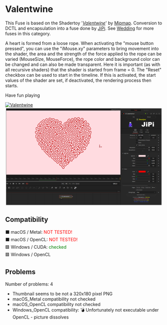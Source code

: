 # Valentwine

This Fuse is based on the Shadertoy '_[Valentwine](https://www.shadertoy.com/view/fsffW4)_' by [Mipmap](https://www.shadertoy.com/user/Mipmap). Conversion to DCTL and encapsulation into a fuse done by [JiPi](../../Site/Profiles/JiPi.md). See [Wedding](README.md) for more fuses in this category.

<!-- +++ DO NOT REMOVE THIS COMMENT +++ DO NOT ADD OR EDIT ANY TEXT BEFORE THIS LINE +++ IT WOULD BE A REALLY BAD IDEA +++ -->

A heart is formed from a loose rope. When activating the "mouse button pressed", you can use the "iMouse.xy" parameters to bring movement into the shader, the area and the strength of the force applied to the rope can be varied (MouseSize, MouseForce), the rope color and background color can be changed and can also be made transparent.
Here it is important (as with all recursive shaders) that the shader is started from frame = 0. The "Reset" checkbox can be used to start in the timeline. If this is activated, the start values of the shader are set, if deactivated, the rendering process then starts.

Have fun playing


[![Valentwine](https://user-images.githubusercontent.com/78935215/198817168-863e9681-f4b7-490a-b08f-76890d5ffb5d.gif)](Valentwine.fuse)
[![Thumbnail](Valentwine_screenshot.png)](https://www.shadertoy.com/view/fsffW4 "View on Shadertoy.com")

<!-- +++ DO NOT REMOVE THIS COMMENT +++ DO NOT EDIT ANY TEXT THAT COMES AFTER THIS LINE +++ TRUST ME: JUST DON'T DO IT +++ -->

## Compatibility

⬛ macOS / Metal: <span style="color:red; ">NOT TESTED!</span><br />
⬛ macOS / OpenCL: <span style="color:red; ">NOT TESTED!</span><br />
🟩 Windows / CUDA: <span style="color:green; ">checked</span><br />
🟥 Windows / OpenCL<br />


## Problems

Number of problems: 4

- Thumbnail seems to be not a 320x180 pixel PNG
- macOS_Metal compatibility not checked
- macOS_OpenCL compatibility not checked
- Windows_OpenCL compatibility: 💣 Unfortunately not executable under OpenCL - picture dissolves



